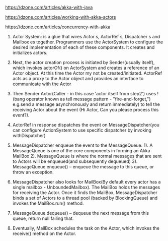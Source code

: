 https://dzone.com/articles/akka-with-java

https://dzone.com/articles/working-with-akka-actors

https://dzone.com/articles/concurrency-with-akka

1. Actor System: is a glue that wires Actor s, ActorRef s, Dispatcher s and Mailbox es together. Programmers use the ActorSystem to configure the desired implementation of each of these components. It creates and initializes actors.

2. Next, the actor creation process is initiated by Sender(usually itself), which invokes actorOf() on ActorSystem and creates a reference of an Actor object. At this time the Actor my not be created/initiated. ActorRef acts as a proxy to the Actor object and provides an interface to communicate with the Actor

3. Then Sender Actor(Caller - in this case 'actor itself from step2') uses !(bang operator known as tell message pattern - "fire-and-forget,") e.g.send a message asynchronously and return immediately) to tell the receiving Actor about the event (Hi Actor, Can you please process this event?).

4. ActorRef in response dispatches the event on MessageDispatcher(you can configure ActionSystem to use specific dispatcher by invoking withDispatcher)

5. MessageDispatcher enqueue the event to the MessageQueue.
	1). A MessageQueue is one of the core components in forming an Akka MailBox
	2). MessageQueue is where the normal messages that are sent to Actors will be enqueued(and subsequently dequeued)
	3). MessageQueue.enqueue() – enqueue the message to this queue, or throw an exception.
	
6. MessageDispatcher also looks for MailBox(By default every actor has a single mailbox - UnboundedMailbox). The MailBox holds the messages for receiving the Actor. Once it finds the MailBox, MessageDispatcher binds a set of Actors to a thread pool (backed by BlockingQueue) and invokes the MailBox.run() method.

7. MessageQueue.dequeue() – dequeue the next message from this queue, return null failing that.

8. Eventually, MailBox schedules the task on the Actor, which invokes the receive() method on the Actor.